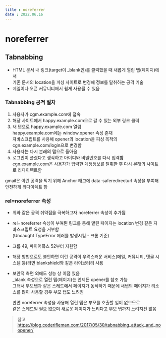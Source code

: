 ```yaml
---
title : noreferrer   
date : 2022.06.16
---
```


# noreferrer

## Tabnabbing
* HTML 문서 내 링크(target이 _blank인)를 클릭했을 때 새롭게 열린 탭(페이지)에서   
  기존 문서의 location을 피싱 사이트로 변경해 정보를 탈취하는 공격 기술
* 메일이나 오픈 커뮤니티에서 쉽게 사용될 수 있음


### Tabnabbing 공격 절차
1. 사용자가 cgm.example.com에 접속
2. 해당 사이트에서 happy.example.com으로 갈 수 있는 외부 링크 클릭
3. 새 탭으로 happy.example.com 열림   
   happy.example.com에는 window.opener 속성 존재   
   자바스크립트를 사용해 opener의 location을 피싱 목적의 cgn.example.com/login으로 변경함
4. 사용자는 다시 본래의 탭으로 돌아옴
5. 로그인이 풀렸다고 생각하고 아이디와 비밀번호를 다시 입력함  
   cgn.example.com은 사용자가 입력한 계정정보를 탈취한 후 다시 본래의 사이트로 리다이렉트함

gmail은 이런 공격을 막기 위해 Anchor 태그에 data-saferedirecturl 속성을 부여해 안전하게 리다이렉트 함

   
### rel=noreferrer 속성
* 위와 같은 공격 취약점을 극복하고자 noreferrer 속성이 추가됨
* rel=noreferrer 속성이 부여된 링크를 통해 열린 페이지는 location 변경 같은 자바스크립트 요청을 거부함  
  (Uncaught TypeError 에러를 발생시킴 - 크롬 기준)
* 크롬 49, 파이어폭스 52부터 지원함
* 해당 방법으로도 불안하면 이런 공격이 우려스러운 서비스(메일, 커뮤니티, 댓글 시스템 등)라면 blankshield와 같은 라이브러리 사용
* 보안적 측면 외에도 성능 상 이점 있음     
  _blank 속성으로 열린 탭(페이지)는 언제든 opener를 참조 가능  
  그래서 부모탭과 같은 스레드에서 페이지가 동작하기 때문에 새탭의 페이지가 리소스를 많이 사용할 경우 부모 탭도 느려짐    
  
  반면 noreferrer 속성을 사용해 열린 탭은 부모를 호출할 일이 없으므로   
  같은 스레드일 필요 없으며 새로운 페이지가 느리다고 부모 탭까지 느려지진 않음
  

> 참고  
> https://blog.coderifleman.com/2017/05/30/tabnabbing_attack_and_noopener/


